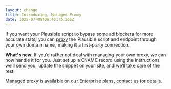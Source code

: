 ```yaml
---
layout: change
title: Introducing, Managed Proxy
date: 2025-07-08T06:40:45.265Z
---
```

I﻿f you want your Plausible script to bypass some ad blockers for more accurate stats, you can [proxy](https://plausible.io/docs/proxy/introduction) the Plausible script and endpoint through your own domain name, making it a first-party connection.

**W﻿hat's new**: If you’d rather not deal with managing your own proxy, we can now handle it for you. Just set up a CNAME record using the instructions we’ll send you, update the snippet on your site, and we’ll take care of the rest.

Managed proxy is available on our Enterprise plans, [contact us](https://plausible.io/contact) for details.